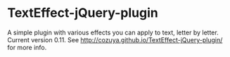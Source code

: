 TextEffect-jQuery-plugin
========================

A simple plugin with various effects you can apply to text, letter by letter.  Current version 0.11.  See http://cozuya.github.io/TextEffect-jQuery-plugin/ for more info.
